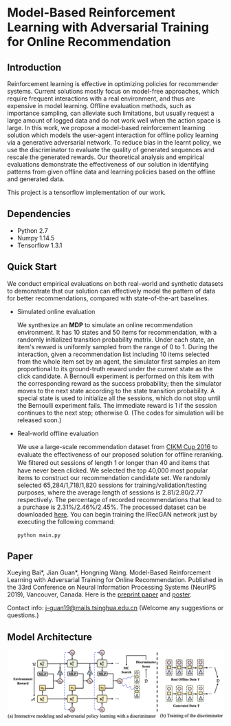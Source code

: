 # Model-Based Reinforcement Learning with Adversarial Training for Online Recommendation



## Introduction

Reinforcement learning is effective in optimizing policies for recommender systems. Current solutions mostly focus on model-free approaches, which require frequent interactions with a real environment, and thus are expensive in model learning. Offline evaluation methods, such as importance sampling, can alleviate such limitations, but usually request a large amount of logged data and do not work well when the action space is large. In this work, we propose a model-based reinforcement learning solution which models the user-agent interaction for offline policy learning via a generative adversarial network. To reduce bias in the learnt policy, we use the discriminator to evaluate the quality of generated sequences and rescale the generated rewards. Our theoretical analysis and empirical evaluations demonstrate the effectiveness of our solution in identifying patterns from given offline data and learning policies based on the offline and generated data.



This project is a tensorflow implementation of our work.



## Dependencies

- Python 2.7
- Numpy 1.14.5
- Tensorflow 1.3.1



## Quick Start

We conduct empirical evaluations on both real-world and synthetic datasets to demonstrate that our solution can effectively model the pattern of data for better recommendations, compared with state-of-the-art baselines. 

- Simulated online evaluation

  We synthesize an **MDP** to simulate an online recommendation environment. It has 10 states and 50 items for recommendation, with a randomly initialized transition probability matrix. Under each state, an item's reward is uniformly sampled from the range of 0 to 1. During the interaction, given a recommendation list including 10 items selected from the whole item set by an agent, the simulator first samples an item proportional to its ground-truth reward under the current state as the click candidate. A  Bernoulli experiment is performed on this item with the corresponding reward as the success probability; then the simulator moves to the next state according to the state transition probability. A special state is used to initialize all the sessions, which do not stop until the Bernoulli experiment fails. The immediate reward is 1 if the session continues to the next step; otherwise 0. (The codes for simulation will be released soon.)

- Real-world offline evaluation

  We use a large-scale recommendation dataset from [CIKM Cup 2016](http://cikm2016.cs.iupui.edu/cikm-cup/) to evaluate the effectiveness of our proposed solution for ofﬂine reranking. We ﬁltered out sessions of length 1 or longer than 40 and items that have never been clicked. We selected the top 40,000 most popular items to construct our recommendation candidate set. We randomly selected 65,284/1,718/1,820 sessions for training/validation/testing purposes, where the average length of sessions is 2.81/2.80/2.77 respectively. The percentage of recorded recommendations that lead to a purchase is 2.31%/2.46%/2.45%.  The processed dataset can be downloaded [here](https://cloud.tsinghua.edu.cn/f/e4bb57a633074009a1eb/). You can begin training the IRecGAN network just by  executing the following command: 
	```
	python main.py
	```
  

## Paper

Xueying Bai\*, Jian Guan\*, Hongning Wang. Model-Based Reinforcement Learning with Adversarial Training for Online Recommendation. Published in the 33rd Conference on Neural Information Processing Systems (NeurIPS 2019), Vancouver, Canada. Here is the [preprint paper](https://arxiv.org/pdf/1911.03845.pdf) and [poster](https://drive.google.com/drive/folders/13Vfxo8vkdD8jOgG2N6sHc2X4_9s-LIbU). 

Contact info: j-guan19@mails.tsinghua.edu.cn (Welcome any suggestions or questions.)



## Model Architecture

![](./model.png)
